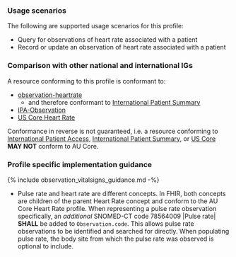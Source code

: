 ### Usage scenarios

The following are supported usage scenarios for this profile:

- Query for observations of heart rate associated with a patient
- Record or update an observation of heart rate associated with a patient


### Comparison with other national and international IGs

A resource conforming to this profile is conformant to:
- [observation-heartrate](http://hl7.org/fhir/R4/observation-heartrate.html)
  - and therefore conformant to [International Patient Summary](http://build.fhir.org/ig/HL7/fhir-ips)
- [IPA-Observation](https://build.fhir.org/ig/HL7/fhir-ipa/StructureDefinition-ipa-observation.html)
- [US Core Heart Rate](http://hl7.org/fhir/us/core/StructureDefinition/us-core-heart-rate)

Conformance in reverse is not guaranteed, i.e. a resource conforming to [International Patient Access](https://build.fhir.org/ig/HL7/fhir-ipa), [International Patient Summary](http://build.fhir.org/ig/HL7/fhir-ips), or [US Core](http://hl7.org/fhir/us/core) **MAY NOT** conform to AU Core.


### Profile specific implementation guidance
{% include observation_vitalsigns_guidance.md -%}
- Pulse rate and heart rate are different concepts. In FHIR, both concepts are children of the parent Heart Rate concept and conform to the AU Core Heart Rate profile. When representing a pulse rate observation specifically, an *additional* SNOMED-CT code 78564009 \|Pulse rate\| **SHALL** be added to `Observation.code`. This allows pulse rate observations to be identified and searched for directly. When populating pulse rate, the body site from which the pulse rate was observed is optional to include.

